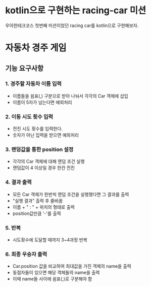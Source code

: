 # kotlin으로 구현하는 racing-car 미션
우아한테크코스 첫번째 미션이었던 racing car를 kotlin으로 구현해보자.

# 자동차 경주 게임
## 기능 요구사항
### 1. 경주할 자동차 이름 입력

- 이름들을 쉼표(,) 구분으로 받아 나눠서 각각의 Car 객체에 삽입
- 이름이 5자가 넘는다면 예외처리

### 2. 이동 시도 횟수 입력

- 전진 시도 횟수를 입력한다.
- 숫자가 아닌 입력을 받으면 예외처리

### 3. 랜덤값을 통한 position 설정

- 각각의 Car 객체에 대해 랜덤 조건 실행
- 랜덤값이 4 이상일 경우 한칸 전진

### 4. 결과 출력
- 모든 Car 객체가 한번씩 랜덤 조건을 실행했다면 그 결과를 출력
- "실행 결과" 출력 후 줄바꿈
- 이름 + " : " + 위치의 형태로 출력
- position값만큼 '-'를 출력

### 5. 반복

- 시도횟수에 도달할 때까지 3~4과정 반복

### 6. 최종 우승자 출력

- Car.position 값을 비교하여 최대값을 가진 객체의 name을 출력
- 동점자들이 있으면 해당 객체들의 name을 출력
- 이때 name들 사이에 쉼표(,)로 구분해야 함